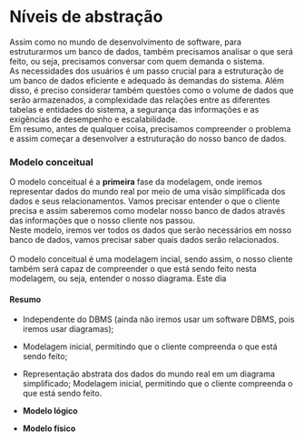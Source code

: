 # Níveis de abstração
Assim como no mundo de desenvolvimento de software, para estruturarmos um banco de dados, também precisamos analisar o que será feito, ou seja, precisamos conversar com quem demanda o sistema. </br> As necessidades dos usuários é um passo crucial para a estruturação de um banco de dados eficiente e adequado às demandas do sistema. Além disso, é preciso considerar também questões como o volume de dados que serão armazenados, a complexidade das relações entre as diferentes tabelas e entidades do sistema, a segurança das informações e as exigências de desempenho e escalabilidade. </br> Em resumo, antes de qualquer coisa, precisamos compreender o problema e assim começar a desenvolver a estruturação do nosso banco de dados. </br>

### __Modelo conceitual__ </br>
O modelo conceitual é a __primeira__ fase da modelagem, onde iremos representar dados do mundo real por meio de uma visão simplificada dos dados e seus relacionamentos. Vamos precisar entender o que o cliente precisa e assim saberemos como modelar nosso banco de dados através das informações que o nosso cliente nos passou. </br>
Neste modelo, iremos ver todos os dados que serão necessários em nosso banco de dados, vamos precisar saber quais dados serão relacionados. </br> </br>
O modelo conceitual é uma modelagem incial, sendo assim, o nosso cliente também será capaz de compreender o que está sendo feito nesta modelagem, ou seja, entender o nosso diagrama.
Este dia


#### Resumo
* Independente do DBMS (ainda não iremos usar um software DBMS, pois iremos usar diagramas);
* Modelagem inicial, permitindo que o cliente compreenda o que está sendo feito;
* Representação abstrata dos dados do mundo real em um diagrama simplificado;
Modelagem inicial, permitindo que o cliente compreenda o que está sendo feito.


* __Modelo lógico__


* __Modelo físico__


